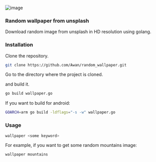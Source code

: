 ![image](https://user-images.githubusercontent.com/42554663/228620879-5b7ba8ef-9ffc-4c82-ae48-4e21f8b49354.png)

### Random wallpaper from unsplash

Download random image from unsplash in HD resolution using golang. 

### Installation

Clone the repository. 

```bash
git clone https://github.com/Awan/random_wallpaper.git
```

Go to the directory where the project is cloned. 

and build it.

```bash
go build wallpaper.go
```

If you want to build for android:

```bash
GOARCH=arm go build -ldflags="-s -w" wallpaper.go
```

### Usage

```bash
wallpaper <some keyword>
```
For example, if you want to get some random mountains image:

```bash
wallpaper mountains
```

